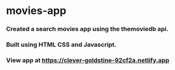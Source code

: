 # movies-app
### Created a search movies app using the themoviedb api.
### Built using HTML CSS and Javascript.
### View app at https://clever-goldstine-92cf2a.netlify.app
